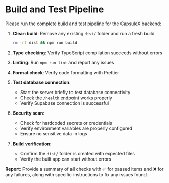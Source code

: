 # Build and Test Pipeline

Please run the complete build and test pipeline for the CapsuleX backend:

1. **Clean build**: Remove any existing `dist/` folder and run a fresh build

   ```bash
   rm -rf dist && npm run build
   ```

2. **Type checking**: Verify TypeScript compilation succeeds without errors

3. **Linting**: Run `npm run lint` and report any issues

4. **Format check**: Verify code formatting with Prettier

5. **Test database connection**:
   - Start the server briefly to test database connectivity
   - Check the `/health` endpoint works properly
   - Verify Supabase connection is successful

6. **Security scan**:
   - Check for hardcoded secrets or credentials
   - Verify environment variables are properly configured
   - Ensure no sensitive data in logs

7. **Build verification**:
   - Confirm the `dist/` folder is created with expected files
   - Verify the built app can start without errors

**Report**: Provide a summary of all checks with ✅ for passed items and ❌ for any failures, along with specific instructions to fix any issues found.
